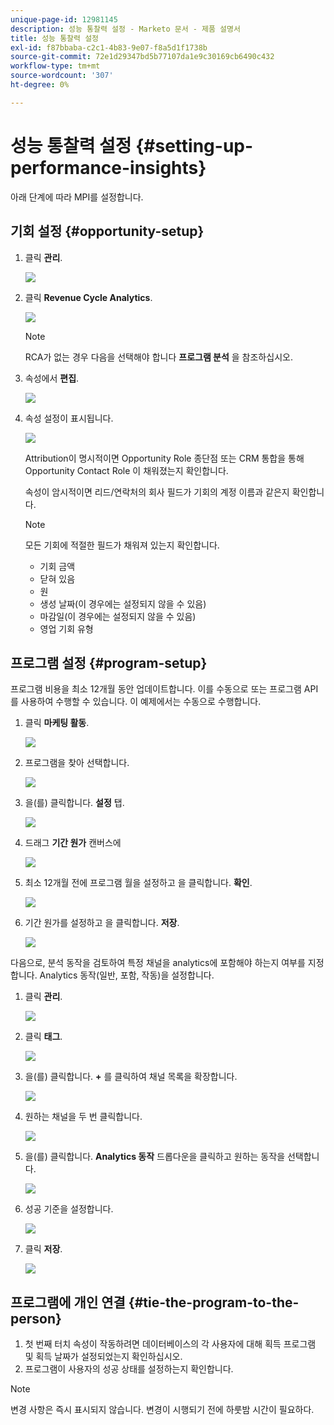 ```yaml
---
unique-page-id: 12981145
description: 성능 통찰력 설정 - Marketo 문서 - 제품 설명서
title: 성능 통찰력 설정
exl-id: f87bbaba-c2c1-4b83-9e07-f8a5d1f1738b
source-git-commit: 72e1d29347bd5b77107da1e9c30169cb6490c432
workflow-type: tm+mt
source-wordcount: '307'
ht-degree: 0%

---
```


# 성능 통찰력 설정 {#setting-up-performance-insights}

아래 단계에 따라 MPI를 설정합니다.

## 기회 설정 {#opportunity-setup}

1. 클릭 **관리**.

   ![](assets/admin.png)

1. 클릭 **Revenue Cycle Analytics**.

   ![](assets/two-2.png)

   >[!NOTE]
   >
   >RCA가 없는 경우 다음을 선택해야 합니다 **프로그램 분석** 을 참조하십시오.

1. 속성에서 **편집**.

   ![](assets/three-1.png)

1. 속성 설정이 표시됩니다.

   ![](assets/four-2.png)

   Attribution이 명시적이면 Opportunity Role 종단점 또는 CRM 통합을 통해 Opportunity Contact Role 이 채워졌는지 확인합니다.

   속성이 암시적이면 리드/연락처의 회사 필드가 기회의 계정 이름과 같은지 확인합니다.

   >[!NOTE]
   >
   >모든 기회에 적절한 필드가 채워져 있는지 확인합니다.
   >
   >* 기회 금액
   >* 닫혀 있음
   >* 원
   >* 생성 날짜(이 경우에는 설정되지 않을 수 있음)
   >* 마감일(이 경우에는 설정되지 않을 수 있음)
   >* 영업 기회 유형


## 프로그램 설정 {#program-setup}

프로그램 비용을 최소 12개월 동안 업데이트합니다. 이를 수동으로 또는 프로그램 API를 사용하여 수행할 수 있습니다. 이 예제에서는 수동으로 수행합니다.

1. 클릭 **마케팅 활동**.

   ![](assets/ma.png)

1. 프로그램을 찾아 선택합니다.

   ![](assets/select-program.png)

1. 을(를) 클릭합니다. **설정** 탭.

   ![](assets/setup-tab.png)

1. 드래그 **기간 원가** 캔버스에

   ![](assets/period-cost.png)

1. 최소 12개월 전에 프로그램 월을 설정하고 을 클릭합니다. **확인**.

   ![](assets/set-period.png)

1. 기간 원가를 설정하고 을 클릭합니다. **저장**.

   ![](assets/set-cost.png)

다음으로, 분석 동작을 검토하여 특정 채널을 analytics에 포함해야 하는지 여부를 지정합니다. Analytics 동작(일반, 포함, 작동)을 설정합니다.

1. 클릭 **관리**.

   ![](assets/admin.png)

1. 클릭 **태그**.

   ![](assets/tags.png)

1. 을(를) 클릭합니다. **+** 를 클릭하여 채널 목록을 확장합니다.

   ![](assets/channel.png)

1. 원하는 채널을 두 번 클릭합니다.

   ![](assets/channel-click.png)

1. 을(를) 클릭합니다. **Analytics 동작** 드롭다운을 클릭하고 원하는 동작을 선택합니다.

   ![](assets/edit-channel.png)

1. 성공 기준을 설정합니다.

   ![](assets/success.png)

1. 클릭 **저장**.

   ![](assets/save.png)

## 프로그램에 개인 연결 {#tie-the-program-to-the-person}

1. 첫 번째 터치 속성이 작동하려면 데이터베이스의 각 사용자에 대해 획득 프로그램 및 획득 날짜가 설정되었는지 확인하십시오.
1. 프로그램이 사용자의 성공 상태를 설정하는지 확인합니다.

>[!NOTE]
>
>변경 사항은 즉시 표시되지 않습니다. 변경이 시행되기 전에 하룻밤 시간이 필요하다.
